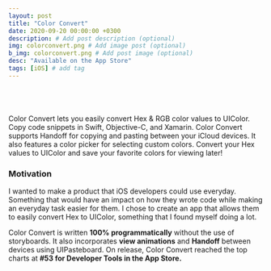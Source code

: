 ```yaml
---
layout: post
title: "Color Convert"
date: 2020-09-20 00:00:00 +0300
description: # Add post description (optional)
img: colorconvert.png # Add image post (optional)
b_img: colorconvert.png # Add post image (optional)
desc: "Available on the App Store"
tags: [iOS] # add tag
---
```


<center><a href="https://apps.apple.com/us/app/color-convert-hex-to-uicolor/id1530645748?itsct=apps_box&itscg=30200" target="_blank" style="display:inline-block;overflow:hidden;background:url(https://linkmaker.itunes.apple.com/en-us/badge-lrg.svg?releaseDate=2019-09-29&kind=iossoftware&bubble=ios_apps) no-repeat;width:135px;height:40px;"></a></center>

Color Convert lets you easily convert Hex & RGB color values to UIColor. Copy code snippets in Swift, Objective-C, and Xamarin. Color Convert supports Handoff for copying and pasting between your iCloud devices. It also features a color picker for selecting custom colors. Convert your Hex values to UIColor and save your favorite colors for viewing later!

### Motivation

I wanted to make a product that iOS developers could use everyday. Something that would have an impact on how they wrote code while making an everyday task easier for them. I chose to create an app that allows them to easily convert Hex to UIColor, something that I found myself doing a lot. 

Color Convert is written **100% programmatically** without the use of storyboards. It also incorporates **view animations** and **Handoff** between devices using UIPasteboard. On release, Color Convert reached the top charts at **#53 for Developer Tools in the App Store.** 